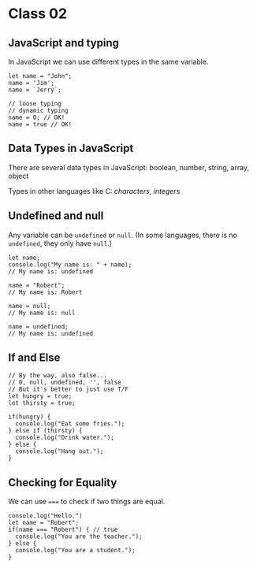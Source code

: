 # Class 02

## JavaScript and typing

In JavaScript we can use different 
types in the same variable.

    let name = "John";
    name = 'Jim';
    name = `Jerry`;

    // loose typing
    // dynamic typing
    name = 0; // OK!
    name = true // OK!


## Data Types in JavaScript

There are several data types in JavaScript:
boolean, number, string, array, object

Types in other languages like C: *characters*, *integers*

## Undefined and null

Any variable can be `undefined` or `null`. (In some languages, there is no `undefined`, they only have `null`.)

    let name;
    console.log("My name is: " + name);
    // My name is: undefined

    name = "Robert";
    // My name is: Robert

    name = null;
    // My name is: null

    name = undefined;
    // My name is: undefined

## If and Else

    // By the way, also false...
    // 0, null, undefined, '', false
    // But it's better to just use T/F
    let hungry = true;
    let thirsty = true;
    
    if(hungry) {
      console.log("Eat some fries.");
    } else if (thirsty) {
      console.log("Drink water.");
    } else {
      console.log("Hang out.");
    }


## Checking for Equality

We can use `===` to check if two things are equal.
   
    console.log("Hello.")
    let name = "Robert";
    if(name === "Robert") { // true
      console.log("You are the teacher.");
    } else {
      console.log("You are a student.");
    }

